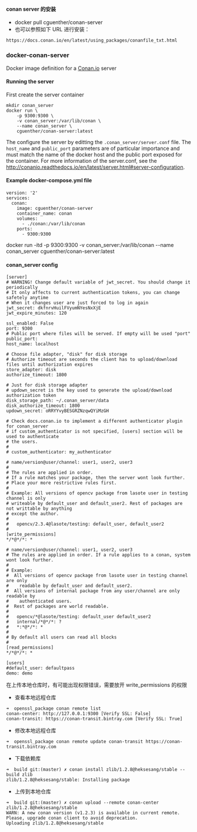 #### conan server 的安装

* docker pull cguenther/conan-server
* 也可以参照如下 URL 进行安装：

```
https://docs.conan.io/en/latest/using_packages/conanfile_txt.html
```

### docker-conan-server

Docker image definition for a [Conan.io](https://conan.io/) server

#### Running the server

First create the server container

```
mkdir conan_server
docker run \
    -p 9300:9300 \
    -v conan_server:/var/lib/conan \
    --name conan_server \
    cguenther/conan-server:latest

```

The configure the server by editting the `.conan_server/server.conf`
file. The `host_name` and `public_port` parameters are of particular
importance and must match the name of the docker host and the public
port exposed for the container.
For more information of the server.conf, see the <http://conanio.readthedocs.io/en/latest/server.html#server-configuration>.

#### Example docker-compose.yml file

```
version: '2' 
services:
  conan:
    image: cguenther/conan-server
    container_name: conan
    volumes:
      - ./conan:/var/lib/conan
    ports:
      - 9300:9300
```

docker run -itd -p 9300:9300 -v conan_server:/var/lib/conan --name conan_server cguenther/conan-server:latest

#### conan_server config

```
[server]
# WARNING! Change default variable of jwt_secret. You should change it periodically
# It only affects to current authentication tokens, you can change safetely anytime
# When it changes user are just forced to log in again
jwt_secret: dkfnrvHuilFVyumNYesNxXjE
jwt_expire_minutes: 120

ssl_enabled: False
port: 9300
# Public port where files will be served. If empty will be used "port"
public_port:
host_name: localhost

# Choose file adapter, "disk" for disk storage
# Authorize timeout are seconds the client has to upload/download files until authorization expires
store_adapter: disk
authorize_timeout: 1800

# Just for disk storage adapter
# updown_secret is the key used to generate the upload/download authorization token
disk_storage_path: ~/.conan_server/data
disk_authorize_timeout: 1800
updown_secret: oRRYYvyBESGRZNzqwQYiMzGH

# Check docs.conan.io to implement a different authenticator plugin for conan_server
# if custom_authenticator is not specified, [users] section will be used to authenticate
# the users.
#
# custom_authenticator: my_authenticator

# name/version@user/channel: user1, user2, user3
#
# The rules are applied in order.
# If a rule matches your package, then the server wont look further.
# Place your more restrictive rules first.
#
# Example: All versions of opencv package from lasote user in testing channel is only
# writeable by default_user and default_user2. Rest of packages are not writtable by anything
# except the author.
#
#   opencv/2.3.4@lasote/testing: default_user, default_user2
#
[write_permissions]
*/*@*/*: *

# name/version@user/channel: user1, user2, user3
# The rules are applied in order. If a rule applies to a conan, system wont look further.
#
# Example:
#  All versions of opencv package from lasote user in testing channel are only
#    readable by default_user and default_user2.
#  All versions of internal package from any user/channel are only readable by
#    authenticated users.
#  Rest of packages are world readable.
#
#   opencv/*@lasote/testing: default_user default_user2
#   internal/*@*/*: ?
#   *:*@*/*: *
#
# By default all users can read all blocks
#
[read_permissions]
*/*@*/*: *

[users]
#default_user: defaultpass
demo: demo
```

在上传本地仓库时，有可能出现权限错误，需要放开 write_permissions 的权限



* 查看本地远程仓库

```
➜  openssl_package conan remote list
conan-center: http://127.0.0.1:9300 [Verify SSL: False]
conan-transit: https://conan-transit.bintray.com [Verify SSL: True]
```

* 修改本地远程仓库

```
➜  openssl_package conan remote update conan-transit https://conan-transit.bintray.com
```

* 下载依赖库

```
➜  build git:(master) ✗ conan install zlib/1.2.8@heksesang/stable --build zlib
zlib/1.2.8@heksesang/stable: Installing package
```

* 上传到本地仓库

```
➜  build git:(master) ✗ conan upload --remote conan-center zlib/1.2.8@heksesang/stable
WARN: A new conan version (v1.2.3) is available in current remote. Please, upgrade conan client to avoid deprecation.
Uploading zlib/1.2.8@heksesang/stable
```

